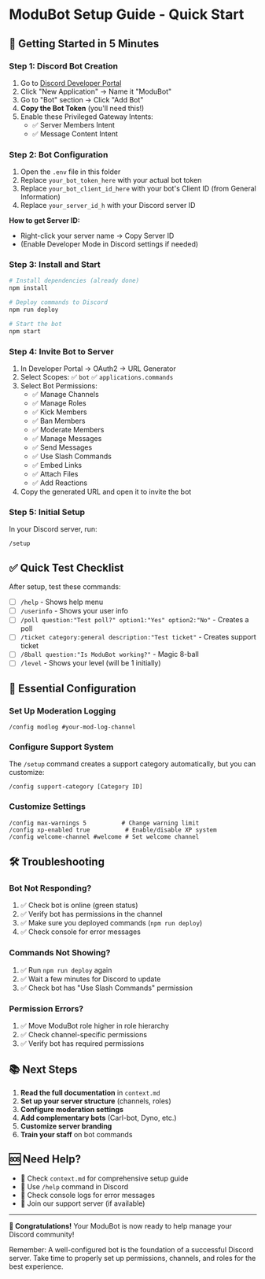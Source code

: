 # ModuBot Setup Guide - Quick Start

## 🚀 Getting Started in 5 Minutes

### Step 1: Discord Bot Creation
1. Go to [Discord Developer Portal](https://discord.com/developers/applications)
2. Click "New Application" → Name it "ModuBot"
3. Go to "Bot" section → Click "Add Bot"
4. **Copy the Bot Token** (you'll need this!)
5. Enable these Privileged Gateway Intents:
   - ✅ Server Members Intent
   - ✅ Message Content Intent

### Step 2: Bot Configuration
1. Open the `.env` file in this folder
2. Replace `your_bot_token_here` with your actual bot token
3. Replace `your_bot_client_id_here` with your bot's Client ID (from General Information)
4. Replace `your_server_id_h` with your Discord server ID

**How to get Server ID:**
- Right-click your server name → Copy Server ID
- (Enable Developer Mode in Discord settings if needed)

### Step 3: Install and Start
```bash
# Install dependencies (already done)
npm install

# Deploy commands to Discord
npm run deploy

# Start the bot
npm start
```

### Step 4: Invite Bot to Server
1. In Developer Portal → OAuth2 → URL Generator
2. Select Scopes: ✅ `bot` ✅ `applications.commands`
3. Select Bot Permissions:
   - ✅ Manage Channels
   - ✅ Manage Roles  
   - ✅ Kick Members
   - ✅ Ban Members
   - ✅ Moderate Members
   - ✅ Manage Messages
   - ✅ Send Messages
   - ✅ Use Slash Commands
   - ✅ Embed Links
   - ✅ Attach Files
   - ✅ Add Reactions
4. Copy the generated URL and open it to invite the bot

### Step 5: Initial Setup
In your Discord server, run:
```
/setup
```

## ✅ Quick Test Checklist

After setup, test these commands:
- [ ] `/help` - Shows help menu
- [ ] `/userinfo` - Shows your user info
- [ ] `/poll question:"Test poll?" option1:"Yes" option2:"No"` - Creates a poll
- [ ] `/ticket category:general description:"Test ticket"` - Creates support ticket
- [ ] `/8ball question:"Is ModuBot working?"` - Magic 8-ball
- [ ] `/level` - Shows your level (will be 1 initially)

## 🎯 Essential Configuration

### Set Up Moderation Logging
```
/config modlog #your-mod-log-channel
```

### Configure Support System
The `/setup` command creates a support category automatically, but you can customize:
```
/config support-category [Category ID]
```

### Customize Settings
```
/config max-warnings 5          # Change warning limit
/config xp-enabled true          # Enable/disable XP system
/config welcome-channel #welcome # Set welcome channel
```

## 🛠️ Troubleshooting

### Bot Not Responding?
1. ✅ Check bot is online (green status)
2. ✅ Verify bot has permissions in the channel
3. ✅ Make sure you deployed commands (`npm run deploy`)
4. ✅ Check console for error messages

### Commands Not Showing?
1. ✅ Run `npm run deploy` again
2. ✅ Wait a few minutes for Discord to update
3. ✅ Check bot has "Use Slash Commands" permission

### Permission Errors?
1. ✅ Move ModuBot role higher in role hierarchy
2. ✅ Check channel-specific permissions
3. ✅ Verify bot has required permissions

## 📚 Next Steps

1. **Read the full documentation** in `context.md`
2. **Set up your server structure** (channels, roles)
3. **Configure moderation settings**
4. **Add complementary bots** (Carl-bot, Dyno, etc.)
5. **Customize server branding**
6. **Train your staff** on bot commands

## 🆘 Need Help?

- 📖 Check `context.md` for comprehensive setup guide
- 🤖 Use `/help` command in Discord
- 🐛 Check console logs for error messages
- 💬 Join our support server (if available)

---

**🎉 Congratulations!** Your ModuBot is now ready to help manage your Discord community!

Remember: A well-configured bot is the foundation of a successful Discord server. Take time to properly set up permissions, channels, and roles for the best experience.
